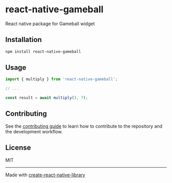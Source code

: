 # react-native-gameball

React native package for Gameball widget

## Installation

```sh
npm install react-native-gameball
```

## Usage

```js
import { multiply } from 'react-native-gameball';

// ...

const result = await multiply(3, 7);
```

## Contributing

See the [contributing guide](CONTRIBUTING.md) to learn how to contribute to the repository and the development workflow.

## License

MIT

---

Made with [create-react-native-library](https://github.com/callstack/react-native-builder-bob)
